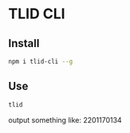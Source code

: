 # TLID CLI

## Install

```sh
npm i tlid-cli --g
```

## Use

```sh
tlid
```
output something like: 2201170134


